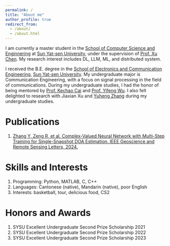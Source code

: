 ```yaml
---
permalink: /
title: "About me"
author_profile: true
redirect_from: 
  - /about/
  - /about.html
---
```


I am currently a master student in the [School of Computer Science and Enginnering](https://cse.sysu.edu.cn/) at [Sun Yat-sen University](https://www.sysu.edu.cn/), under the supervision of [Prof. Xu Chen](https://cse.sysu.edu.cn/node/2497). My research interest includes DL, LLM, ML, and distributed system.

I received the B.E. degree in the [School of Electronics and Communication Engineering](https://sece.sysu.edu.cn/), [Sun Yat-sen University](https://www.sysu.edu.cn/). My undergraduate major is Communication Engineering, with a focus on signal processing in the field of communications. During my undergraduate studies, I had the honor of being mentored by [Prof. Kechao Cai](https://sece.sysu.edu.cn/szll/js/rztx/1389939.htm) and [Prof. Yifeng Wu](https://sece.sysu.edu.cn/szll/js/zngz/1384617.htm). I also felt delighted to research with Jiaxian Xu and [Yuheng Zhang](https://scholar.google.com/citations?user=w3jxo7wAAAAJ&hl=zh-CN) during my undergraduate studies.

Publications
======
1. [Zhang Y, Zeng R, et al. Complex-Valued Neural Network with Multi-Step Training for Single-Snapshot DOA Estimation. IEEE Geoscience and Remote Sensing Letters, 2024.](https://ieeexplore.ieee.org/abstract/document/10458139)

Skills and Interests
======
1. Programming: Python, MATLAB, C, C++
2. Languages: Cantonese (native), Mandarin (native), poor English
3. Interests: basketball, tour, delicious food, CS2

Honors and Awards
======
1. SYSU Excellent Undergraduate Second Prize Scholarship 2021
2. SYSU Excellent Undergraduate Second Prize Scholarship 2022
3. SYSU Excellent Undergraduate Second Prize Scholarship 2023

